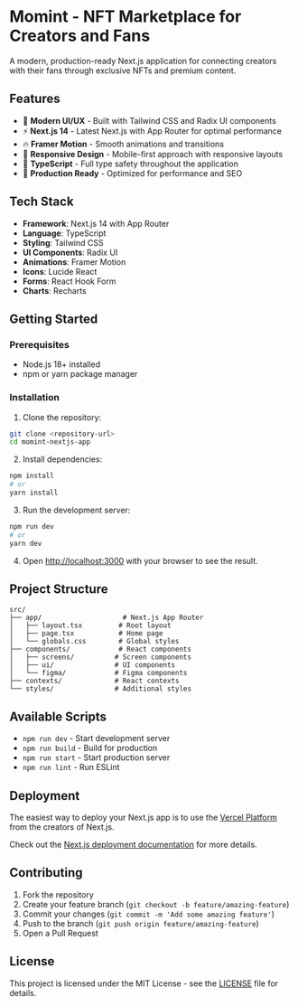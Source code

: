 # Momint - NFT Marketplace for Creators and Fans

A modern, production-ready Next.js application for connecting creators with their fans through exclusive NFTs and premium content.

## Features

- 🎨 **Modern UI/UX** - Built with Tailwind CSS and Radix UI components
- ⚡ **Next.js 14** - Latest Next.js with App Router for optimal performance
- 🔥 **Framer Motion** - Smooth animations and transitions
- 📱 **Responsive Design** - Mobile-first approach with responsive layouts
- 🎯 **TypeScript** - Full type safety throughout the application
- 🚀 **Production Ready** - Optimized for performance and SEO

## Tech Stack

- **Framework**: Next.js 14 with App Router
- **Language**: TypeScript
- **Styling**: Tailwind CSS
- **UI Components**: Radix UI
- **Animations**: Framer Motion
- **Icons**: Lucide React
- **Forms**: React Hook Form
- **Charts**: Recharts

## Getting Started

### Prerequisites

- Node.js 18+ installed
- npm or yarn package manager

### Installation

1. Clone the repository:
```bash
git clone <repository-url>
cd momint-nextjs-app
```

2. Install dependencies:
```bash
npm install
# or
yarn install
```

3. Run the development server:
```bash
npm run dev
# or
yarn dev
```

4. Open [http://localhost:3000](http://localhost:3000) with your browser to see the result.

## Project Structure

```
src/
├── app/                    # Next.js App Router
│   ├── layout.tsx         # Root layout
│   ├── page.tsx           # Home page
│   └── globals.css        # Global styles
├── components/            # React components
│   ├── screens/          # Screen components
│   ├── ui/               # UI components
│   └── figma/            # Figma components
├── contexts/             # React contexts
└── styles/               # Additional styles
```

## Available Scripts

- `npm run dev` - Start development server
- `npm run build` - Build for production
- `npm run start` - Start production server
- `npm run lint` - Run ESLint

## Deployment

The easiest way to deploy your Next.js app is to use the [Vercel Platform](https://vercel.com/new?utm_medium=default-template&filter=next.js&utm_source=create-next-app&utm_campaign=create-next-app-readme) from the creators of Next.js.

Check out the [Next.js deployment documentation](https://nextjs.org/docs/deployment) for more details.

## Contributing

1. Fork the repository
2. Create your feature branch (`git checkout -b feature/amazing-feature`)
3. Commit your changes (`git commit -m 'Add some amazing feature'`)
4. Push to the branch (`git push origin feature/amazing-feature`)
5. Open a Pull Request

## License

This project is licensed under the MIT License - see the [LICENSE](LICENSE) file for details.